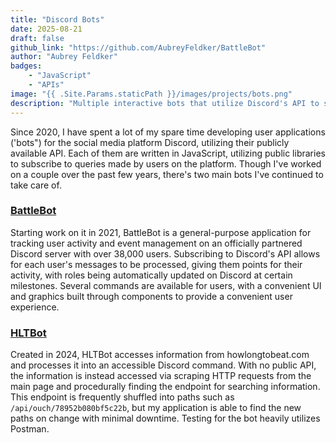```yaml
---
title: "Discord Bots"
date: 2025-08-21
draft: false
github_link: "https://github.com/AubreyFeldker/BattleBot"
author: "Aubrey Feldker"
badges:
    - "JavaScript"
    - "APIs"
image: "{{ .Site.Params.staticPath }}/images/projects/bots.png"
description: "Multiple interactive bots that utilize Discord's API to service information and fun activities to over 38,000 users."
---
```


Since 2020, I have spent a lot of my spare time developing user applications ('bots") for the social media platform Discord, utilizing their publicly available API. Each of them are written in JavaScript, utilizing public libraries to subscribe to queries made by users on the platform. Though I've worked on a couple over the past few years, there's two main bots I've continued to take care of.

### [BattleBot](https://github.com/AubreyFeldker/BattleBot)

Starting work on it in 2021, BattleBot is a general-purpose application for tracking user activity and event management on an officially partnered Discord server with over 38,000 users. Subscribing to Discord's API allows for each user's messages to be processed, giving them points for their activity, with roles being automatically updated on Discord at certain milestones. Several commands are available for users, with a convenient UI and graphics built through components to provide a convenient user experience.

### [HLTBot](https://github.com/AubreyFeldker/HLTBot)

Created in 2024, HLTBot accesses information from howlongtobeat.com and processes it into an accessible Discord command. With no public API, the information is instead accessed via scraping HTTP requests from the main page and procedurally finding the endpoint for searching information. This endpoint is frequently shuffled into paths such as `/api/ouch/78952b080bf5c22b`, but my application is able to find the new paths on change with minimal downtime. Testing for the bot heavily utilizes Postman.